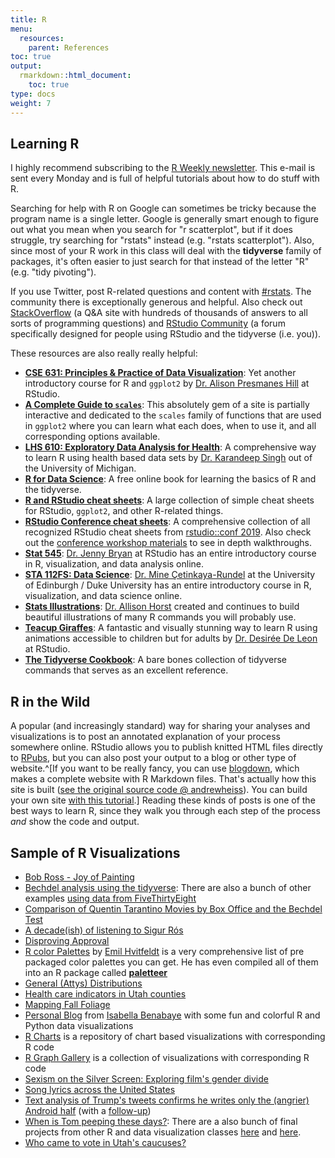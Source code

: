 ```yaml
---
title: R
menu:
  resources:
    parent: References
toc: true
output:
  rmarkdown::html_document:
    toc: true
type: docs
weight: 7
---
```




<style type="text/css">
.article-container {
  max-width: 960px;
}

iframe {
  width: 1px;
  min-width: 100%;
  border:0;
}

#TableOfContents, .docs-toc-title {
  border-left: 1px solid $sta-primary;
}
</style>

## Learning R

I highly recommend subscribing to the [R Weekly newsletter](https://rweekly.org/). This e-mail is sent every Monday and is full of helpful tutorials about how to do stuff with R.

Searching for help with R on Google can sometimes be tricky because the program name is a single letter. Google is generally smart enough to figure out what you mean when you search for "r scatterplot", but if it does struggle, try searching for "rstats" instead (e.g. "rstats scatterplot"). Also, since most of your R work in this class will deal with the **tidyverse** family of packages, it's often easier to just search for that instead of the letter "R" (e.g. "tidy pivoting"). 

If you use Twitter, post R-related questions and content with [#rstats](https://twitter.com/search?q=%23rstats). The community there is exceptionally generous and helpful. Also check out [StackOverflow](https://stackoverflow.com/) (a Q&A site with hundreds of thousands of answers to all sorts of programming questions) and [RStudio Community](https://community.rstudio.com/) (a forum specifically designed for people using RStudio and the tidyverse (i.e. you)).

These resources are also really really helpful:

- [**CSE 631: Principles & Practice of Data Visualization**](http://cslu.ohsu.edu/~bedricks/courses/cs631/): Yet another introductory course for R and `ggplot2` by [Dr. Alison Presmanes Hill](https://twitter.com/apreshill) at RStudio.
- [**A Complete Guide to `scales`**](https://ggplot2tor.com/scales/): This absolutely gem of a site is partially interactive and dedicated to the `scales` family of functions that are used in `ggplot2` where you can learn what each does, when to use it, and all corresponding options available.  
- [**LHS 610: Exploratory Data Analysis for Health**](https://kdpsingh.lab.medicine.umich.edu/lhs-610): A comprehensive way to learn R using health based data sets by [Dr. Karandeep Singh](https://twitter.com/kdpsinghlab) out of the University of Michigan.
- [**R for Data Science**](https://r4ds.had.co.nz/): A free online book for learning the basics of R and the tidyverse.
- [**R and RStudio cheat sheets**](https://www.rstudio.com/resources/cheatsheets/): A large collection of simple cheat sheets for RStudio, `ggplot2`, and other R-related things.
- [**RStudio Conference cheat sheets**](/handouts/RStudioConf_2019Cheatsheets.pdf): A comprehensive collection of all recognized RStudio cheat sheets from [rstudio::conf 2019](https://rstudio.com/resources/rstudioconf-2019/). Also check out the [conference workshop materials](https://blog.rstudio.com/2019/02/06/rstudio-conf-2019-workshops/) to see in depth walkthroughs.
- [**Stat 545**](http://stat545.com/): [Dr. Jenny Bryan](https://twitter.com/JennyBryan) at RStudio has an entire introductory course in R, visualization, and data analysis online.
- [**STA 112FS: Data Science**](http://www2.stat.duke.edu/courses/Fall17/sta112.01/): [Dr. Mine Çetinkaya-Rundel](https://twitter.com/minebocek) at the University of Edinburgh / Duke University has an entire introductory course in R, visualization, and data science online.
- [**Stats Illustrations**](https://github.com/allisonhorst/stats-illustrations): [Dr. Allison Horst](https://twitter.com/allison_horst) created and continues to build beautiful illustrations of many R commands you will probably use.
- [**Teacup Giraffes**](https://tinystats.github.io/teacups-giraffes-and-statistics/): A fantastic and visually stunning way to learn R using animations accessible to children but for adults by [Dr. Desirée De Leon](https://twitter.com/dcossyle) at RStudio.
- [**The Tidyverse Cookbook**](https://rstudio-education.github.io/tidyverse-cookbook/): A bare bones collection of tidyverse commands that serves as an excellent reference.


## R in the Wild

A popular (and increasingly standard) way for sharing your analyses and visualizations is to post an annotated explanation of your process somewhere online. RStudio allows you to publish knitted HTML files directly to [RPubs](http://rpubs.com/), but you can also post your output to a blog or other type of website.^[If you want to be really fancy, you can use [blogdown](https://bookdown.org/yihui/blogdown/), which makes a complete website with R Markdown files. That's actually how this site is built ([see the original source code @ andrewheiss](https://github.com/andrewheiss/datavizm20.classes.andrewheiss.com)). You can build your own site [with this tutorial](https://apreshill.rbind.io/post/up-and-running-with-blogdown/).] Reading these kinds of posts is one of the best ways to learn R, since they walk you through each step of the process *and* show the code and output.

## Sample of R Visualizations

- [Bob Ross - Joy of Painting](https://rudeboybert.github.io/fivethirtyeight/articles/bob_ross.html)
- [Bechdel analysis using the tidyverse](https://rudeboybert.github.io/fivethirtyeight/articles/bechdel.html): There are also a bunch of other examples [using data from FiveThirtyEight](https://rudeboybert.github.io/fivethirtyeight/articles/)
- [Comparison of Quentin Tarantino Movies by Box Office and the Bechdel Test](http://soc301s2017.netlify.com/group_projects/group5)
- [A decade(ish) of listening to Sigur Rós](http://blog.karawoo.com/2016/09/22/A-decade-ish-of-listening-to-Sigur-Ros)
- [Disproving Approval](https://rud.is/b/2017/06/18/r%E2%81%B6-disproving-approval/)
- [R color Palettes](https://github.com/EmilHvitfeldt/r-color-palettes) by [Emil Hvitfeldt](https://www.hvitfeldt.me/) is a very comprehensive list of pre packaged color palettes you can get. He has even compiled all of them into an R package called [**paletteer**](https://github.com/EmilHvitfeldt/paletteer)
- [General (Attys) Distributions](https://rud.is/b/2017/07/25/r%E2%81%B6-general-attys-distributions/)
- [Health care indicators in Utah counties](https://juliasilge.com/blog/health-care-indicators/)
- [Mapping Fall Foliage](https://rud.is/b/2017/09/18/mapping-fall-foliage-with-sf/)
- [Personal Blog](https://isabella-b.com/) from [Isabella Benabaye](https://twitter.com/_isabellamb) with some fun and colorful R and Python data visualizations
- [R Charts](https://www.r-graph-gallery.com/) is a repository of chart based visualizations with corresponding R code
- [R Graph Gallery](https://www.r-graph-gallery.com/) is a collection of visualizations with corresponding R code
- [Sexism on the Silver Screen: Exploring film's gender divide](http://rpubs.com/Jwhitman/Final_Project)
- [Song lyrics across the United States](https://juliasilge.com/blog/song-lyrics-across/)
- [Text analysis of Trump's tweets confirms he writes only the (angrier) Android half](http://varianceexplained.org/r/trump-tweets/) (with a [follow-up](http://varianceexplained.org/r/trump-followup/))
- [When is Tom peeping these days?](http://rpubs.com/ry_lisa_elana/chicago): There are a also bunch of final projects from other R and data visualization classes [here](http://soc301s2017.netlify.com/group-projects/) and [here](https://rudeboybert.github.io/MATH116/PS/final_project/final_project_outline.html#past_examples).
- [Who came to vote in Utah's caucuses?](https://juliasilge.com/blog/who-came-to-vote/)
